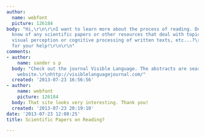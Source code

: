 ```yaml
---
author:
  name: webfont
  picture: 126184
body: "Hi,\r\n\r\nI want to learn more about the process of reading. Does somebody
  know of any scientific papers or other resources that deal with topics such as legibility,
  visual perception or cognitive processing of written texts, etc...?\r\n\r\nThanks
  for your help!\r\n\r\n"
comments:
- author:
    name: sander s p
  body: "Check out the journal Visible Language. The abstracts are searchable on the
    website.\r\nhttp://visiblelanguagejournal.com/"
  created: '2013-07-23 16:56:56'
- author:
    name: webfont
    picture: 126184
  body: That site looks very interesting. Thank you!
  created: '2013-07-23 20:19:10'
date: '2013-07-23 12:08:25'
title: Scientific Papers on Reading?

---
```

